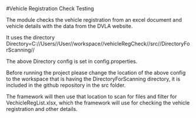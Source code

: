 #Vehicle Registration Check Testing



The module checks the vehicle registration from an excel document and vehicle details with the data from
the DVLA website. 

It uses the directory Directory=C://Users//User//workspace//vehicleRegCheck//src//DirectoryForScanning//

The above Directory config is set in config.properties.

Before running the project please change the location of the above config to the workspace 
that is having the DirectoryForScanning directory, it is included in the github repository 
in the src folder.

The framework will then use that location to scan for
files and filter for VechicleRegList.xlsx, which the framework will use for checking the vehicle registration and other details.